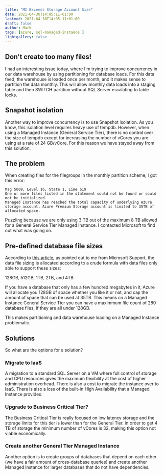 ```yaml
---
title: "MI Exceeds Storage Account Size"
date: 2021-04-30T14:05:11+01:00
lastmod: 2021-04-30T14:05:11+01:00
draft: false
author: Mark
tags: [azure, sql-managed-instance ]
lightgallery: false
---
```

## Don't create too many files!

I had an interesting issue today, where I'm trying to improve concurrency in our data warehouse by using partitioning for database loads. For this data feed, the warehouse is loaded once per month, and it makes sense to partition the data monthly. This will allow monthly data loads into a staging table and then SWITCH partition without SQL Server escalating to table locks.

## Snapshot isolation

Another way to improve concurrency is to use Snapshot Isolation. As you know, this isolation level requires heavy use of tempdb. However, when using a Managed Instance (General Service Tier), there is no control over the size of tempdb except for increasing the number of vCores you are using at a rate of 24 GB/vCore. For this reason we have stayed away from this solution.

## The problem

When creating files for the filegroups in the monthly partition scheme, I got this error:

```
Msg 5009, Level 16, State 1, Line 619
One or more files listed in the statement could not be found or could not be initialized.
Managed Instance has reached the total capacity of underlying Azure storage account. Azure Premium Storage account is limited to 35TB of allocated space.
```

Puzzling because we are only using 3 TB out of the maximum 8 TB allowed for a General Service Tier Managed Instance. I contacted Microsoft to find out what was going on.

## Pre-defined database file sizes

According to [this article](https://techcommunity.microsoft.com/t5/azure-sql/reaching-azure-disk-storage-limit-on-general-purpose-azure-sql/ba-p/386234), as pointed out to me from Microsoft Support, the data file sizing is allocated according to a crude formula with data files only able to support these sizes:

128GB, 512GB, 1TB, 2TB, and 4TB

If you have a database that only has a few hundred megabytes in it, Azure will allocate you 128GB of space whether you like it or not, and cap the amount of space that can be used at 35TB. This means on a Managed Instance General Service Tier you can have a maximmum file count of 280 database files, if they are all under 128GB.

This makes partitioning and data warehouse loading on a Managed Instance problematic.

## Solutions

So what are the options for a solution?

### Migrate to IaaS

A migration to a standard SQL Server on a VM where full control of storage and CPU resources gives the maximum flexibility at the cost of higher administration overhead. There is also a cost to migrate the instance over to IaaS. There is also a loss of the built-in High Availability that a Managed Instance provides.

### Upgrade to Business Critical Tier?

The Business Critical Tier is really focused on low latency storage and the storage limits for this tier is lower than for the General Tier. In order to get 4 TB of storage the minimum number of vCores is 32, making this option not viable economically.

### Create another General Tier Managed Instance

Another option is to create groups of databases that depend on each other (we have a fair amount of cross-database queries) and create another Managed Instance for larger databases that do not have dependencies.